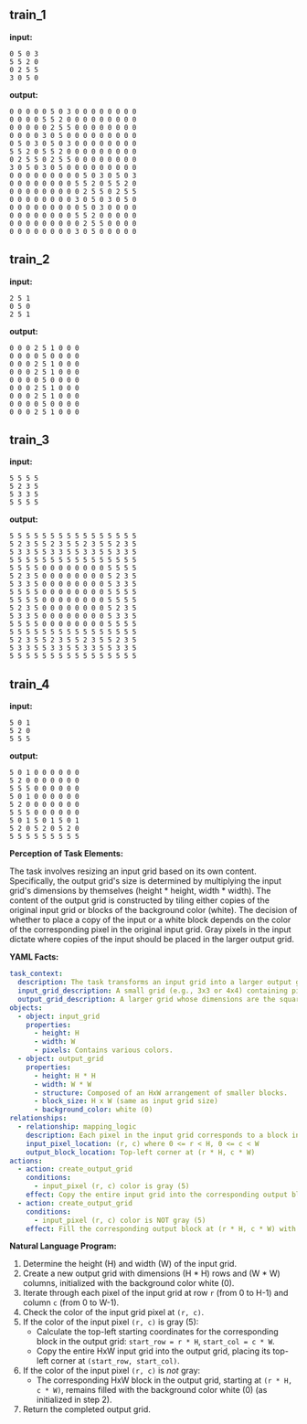 
## train_1

**input:**
```
0 5 0 3
5 5 2 0
0 2 5 5
3 0 5 0
```


**output:**
```
0 0 0 0 0 5 0 3 0 0 0 0 0 0 0 0
0 0 0 0 5 5 2 0 0 0 0 0 0 0 0 0
0 0 0 0 0 2 5 5 0 0 0 0 0 0 0 0
0 0 0 0 3 0 5 0 0 0 0 0 0 0 0 0
0 5 0 3 0 5 0 3 0 0 0 0 0 0 0 0
5 5 2 0 5 5 2 0 0 0 0 0 0 0 0 0
0 2 5 5 0 2 5 5 0 0 0 0 0 0 0 0
3 0 5 0 3 0 5 0 0 0 0 0 0 0 0 0
0 0 0 0 0 0 0 0 0 5 0 3 0 5 0 3
0 0 0 0 0 0 0 0 5 5 2 0 5 5 2 0
0 0 0 0 0 0 0 0 0 2 5 5 0 2 5 5
0 0 0 0 0 0 0 0 3 0 5 0 3 0 5 0
0 0 0 0 0 0 0 0 0 5 0 3 0 0 0 0
0 0 0 0 0 0 0 0 5 5 2 0 0 0 0 0
0 0 0 0 0 0 0 0 0 2 5 5 0 0 0 0
0 0 0 0 0 0 0 0 3 0 5 0 0 0 0 0
```


## train_2

**input:**
```
2 5 1
0 5 0
2 5 1
```


**output:**
```
0 0 0 2 5 1 0 0 0
0 0 0 0 5 0 0 0 0
0 0 0 2 5 1 0 0 0
0 0 0 2 5 1 0 0 0
0 0 0 0 5 0 0 0 0
0 0 0 2 5 1 0 0 0
0 0 0 2 5 1 0 0 0
0 0 0 0 5 0 0 0 0
0 0 0 2 5 1 0 0 0
```


## train_3

**input:**
```
5 5 5 5
5 2 3 5
5 3 3 5
5 5 5 5
```


**output:**
```
5 5 5 5 5 5 5 5 5 5 5 5 5 5 5 5
5 2 3 5 5 2 3 5 5 2 3 5 5 2 3 5
5 3 3 5 5 3 3 5 5 3 3 5 5 3 3 5
5 5 5 5 5 5 5 5 5 5 5 5 5 5 5 5
5 5 5 5 0 0 0 0 0 0 0 0 5 5 5 5
5 2 3 5 0 0 0 0 0 0 0 0 5 2 3 5
5 3 3 5 0 0 0 0 0 0 0 0 5 3 3 5
5 5 5 5 0 0 0 0 0 0 0 0 5 5 5 5
5 5 5 5 0 0 0 0 0 0 0 0 5 5 5 5
5 2 3 5 0 0 0 0 0 0 0 0 5 2 3 5
5 3 3 5 0 0 0 0 0 0 0 0 5 3 3 5
5 5 5 5 0 0 0 0 0 0 0 0 5 5 5 5
5 5 5 5 5 5 5 5 5 5 5 5 5 5 5 5
5 2 3 5 5 2 3 5 5 2 3 5 5 2 3 5
5 3 3 5 5 3 3 5 5 3 3 5 5 3 3 5
5 5 5 5 5 5 5 5 5 5 5 5 5 5 5 5
```


## train_4

**input:**
```
5 0 1
5 2 0
5 5 5
```


**output:**
```
5 0 1 0 0 0 0 0 0
5 2 0 0 0 0 0 0 0
5 5 5 0 0 0 0 0 0
5 0 1 0 0 0 0 0 0
5 2 0 0 0 0 0 0 0
5 5 5 0 0 0 0 0 0
5 0 1 5 0 1 5 0 1
5 2 0 5 2 0 5 2 0
5 5 5 5 5 5 5 5 5
```

**Perception of Task Elements:**

The task involves resizing an input grid based on its own content. Specifically, the output grid's size is determined by multiplying the input grid's dimensions by themselves (height * height, width * width). The content of the output grid is constructed by tiling either copies of the original input grid or blocks of the background color (white). The decision of whether to place a copy of the input or a white block depends on the color of the corresponding pixel in the original input grid. Gray pixels in the input dictate where copies of the input should be placed in the larger output grid.

**YAML Facts:**


```yaml
task_context:
  description: The task transforms an input grid into a larger output grid by selectively tiling copies of the input based on its own pixel values.
  input_grid_description: A small grid (e.g., 3x3 or 4x4) containing pixels of various colors, including white (0) and gray (5).
  output_grid_description: A larger grid whose dimensions are the square of the input grid's dimensions (Input HxW -> Output H*H x W*W). The output grid is composed of blocks, each the size of the original input grid.
objects:
  - object: input_grid
    properties:
      - height: H
      - width: W
      - pixels: Contains various colors.
  - object: output_grid
    properties:
      - height: H * H
      - width: W * W
      - structure: Composed of an HxW arrangement of smaller blocks.
      - block_size: H x W (same as input grid size)
      - background_color: white (0)
relationships:
  - relationship: mapping_logic
    description: Each pixel in the input grid corresponds to a block in the output grid.
    input_pixel_location: (r, c) where 0 <= r < H, 0 <= c < W
    output_block_location: Top-left corner at (r * H, c * W)
actions:
  - action: create_output_grid
    conditions:
      - input_pixel (r, c) color is gray (5)
    effect: Copy the entire input grid into the corresponding output block at (r * H, c * W).
  - action: create_output_grid
    conditions:
      - input_pixel (r, c) color is NOT gray (5)
    effect: Fill the corresponding output block at (r * H, c * W) with the background color (white, 0).
```


**Natural Language Program:**

1.  Determine the height (H) and width (W) of the input grid.
2.  Create a new output grid with dimensions (H * H) rows and (W * W) columns, initialized with the background color white (0).
3.  Iterate through each pixel of the input grid at row `r` (from 0 to H-1) and column `c` (from 0 to W-1).
4.  Check the color of the input grid pixel at `(r, c)`.
5.  If the color of the input pixel `(r, c)` is gray (5):
    *   Calculate the top-left starting coordinates for the corresponding block in the output grid: `start_row = r * H`, `start_col = c * W`.
    *   Copy the entire HxW input grid into the output grid, placing its top-left corner at `(start_row, start_col)`.
6.  If the color of the input pixel `(r, c)` is *not* gray:
    *   The corresponding HxW block in the output grid, starting at `(r * H, c * W)`, remains filled with the background color white (0) (as initialized in step 2).
7.  Return the completed output grid.
